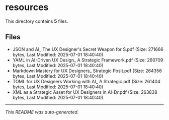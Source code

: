 # resources

This directory contains **5** files.

## Files

- JSON and AI_ The UX Designer's Secret Weapon for S.pdf (Size: 271666 bytes, Last Modified: 2025-07-01 18:40:40)
- YAML in AI-Driven UX Design_ A Strategic Framework.pdf (Size: 260709 bytes, Last Modified: 2025-07-01 18:40:40)
- Markdown Mastery for UX Designers_ Strategic Posit.pdf (Size: 264356 bytes, Last Modified: 2025-07-01 18:40:40)
- TOML for UX Designers Working with AI_ A Strategic.pdf (Size: 261404 bytes, Last Modified: 2025-07-01 18:40:40)
- XML as a Strategic Asset for UX Designers in AI-Dr.pdf (Size: 263838 bytes, Last Modified: 2025-07-01 18:40:40)

---
*This README was auto-generated.*

